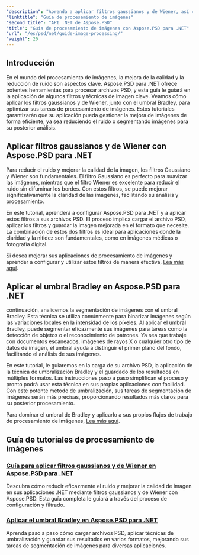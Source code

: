 ```yaml
---
"description": "Aprenda a aplicar filtros gaussianos y de Wiener, así como umbral de Bradley en Aspose.PSD para .NET para un mejor procesamiento y segmentación de imágenes."
"linktitle": "Guía de procesamiento de imágenes"
"second_title": "API .NET de Aspose.PSD"
"title": "Guía de procesamiento de imágenes con Aspose.PSD para .NET"
"url": "/es/psd/net/guide-image-processing/"
"weight": 20
---
```


## Introducción

En el mundo del procesamiento de imágenes, la mejora de la calidad y la reducción de ruido son aspectos clave. Aspose.PSD para .NET ofrece potentes herramientas para procesar archivos PSD, y esta guía le guiará en la aplicación de algunos filtros y técnicas de imagen clave. Veamos cómo aplicar los filtros gaussianos y de Wiener, junto con el umbral Bradley, para optimizar sus tareas de procesamiento de imágenes. Estos tutoriales garantizarán que su aplicación pueda gestionar la mejora de imágenes de forma eficiente, ya sea reduciendo el ruido o segmentando imágenes para su posterior análisis.

## Aplicar filtros gaussianos y de Wiener con Aspose.PSD para .NET

Para reducir el ruido y mejorar la calidad de la imagen, los filtros Gaussiano y Wiener son fundamentales. El filtro Gaussiano es perfecto para suavizar las imágenes, mientras que el filtro Wiener es excelente para reducir el ruido sin difuminar los bordes. Con estos filtros, se puede mejorar significativamente la claridad de las imágenes, facilitando su análisis y procesamiento.

En este tutorial, aprenderá a configurar Aspose.PSD para .NET y a aplicar estos filtros a sus archivos PSD. El proceso implica cargar el archivo PSD, aplicar los filtros y guardar la imagen mejorada en el formato que necesite. La combinación de estos dos filtros es ideal para aplicaciones donde la claridad y la nitidez son fundamentales, como en imágenes médicas o fotografía digital.

Si desea mejorar sus aplicaciones de procesamiento de imágenes y aprender a configurar y utilizar estos filtros de manera efectiva, [Lea más aquí](./guide-to-apply-gaussian-wiener-filters/).

## Aplicar el umbral Bradley en Aspose.PSD para .NET

continuación, analicemos la segmentación de imágenes con el umbral Bradley. Esta técnica se utiliza comúnmente para binarizar imágenes según las variaciones locales en la intensidad de los píxeles. Al aplicar el umbral Bradley, puede segmentar eficazmente sus imágenes para tareas como la detección de objetos o el reconocimiento de patrones. Ya sea que trabaje con documentos escaneados, imágenes de rayos X o cualquier otro tipo de datos de imagen, el umbral ayuda a distinguir el primer plano del fondo, facilitando el análisis de sus imágenes.

En este tutorial, le guiaremos en la carga de su archivo PSD, la aplicación de la técnica de umbralización Bradley y el guardado de los resultados en múltiples formatos. Las instrucciones paso a paso simplifican el proceso y pronto podrá usar esta técnica en sus propias aplicaciones con facilidad. Con este potente método de umbralización, sus tareas de segmentación de imágenes serán más precisas, proporcionando resultados más claros para su posterior procesamiento.

Para dominar el umbral de Bradley y aplicarlo a sus propios flujos de trabajo de procesamiento de imágenes, [Lea más aquí](./apply-bradley-thresholding/).

## Guía de tutoriales de procesamiento de imágenes
### [Guía para aplicar filtros gaussianos y de Wiener en Aspose.PSD para .NET](./guide-to-apply-gaussian-wiener-filters/)
Descubra cómo reducir eficazmente el ruido y mejorar la calidad de imagen en sus aplicaciones .NET mediante filtros gaussianos y de Wiener con Aspose.PSD. Esta guía completa le guiará a través del proceso de configuración y filtrado.
### [Aplicar el umbral Bradley en Aspose.PSD para .NET](./apply-bradley-thresholding/)
Aprenda paso a paso cómo cargar archivos PSD, aplicar técnicas de umbralización y guardar sus resultados en varios formatos, mejorando sus tareas de segmentación de imágenes para diversas aplicaciones.
